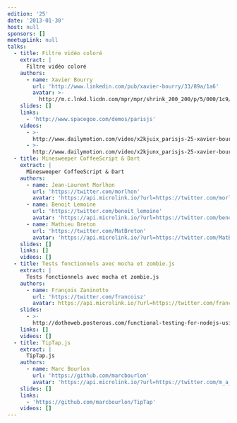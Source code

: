```yaml
---
edition: '25'
date: '2013-01-30'
host: null
sponsors: []
meetupLink: null
talks:
  - title: Filtre vidéo coloré
    extract: |
      Filtre vidéo coloré
    authors:
      - name: Xavier Bourry
        url: 'http://www.linkedin.com/pub/xavier-bourry/33/89a/1a6'
        avatar: >-
          http://m.c.lnkd.licdn.com/mpr/mpr/shrink_200_200/p/5/000/1c9/108/1b51032.jpg
    slides: []
    links:
      - 'http://www.spacegoo.com/demos/parisjs'
    videos:
      - >-
        http://www.dailymotion.com/video/x2kjuix_parisjs-25-xavier-bourry-filtre-video-colore-1-2_webcam
      - >-
        http://www.dailymotion.com/video/x2kjunx_parisjs-25-xavier-bourry-filtre-video-colore-2-2_webcam
  - title: Minesweeper CoffeeScript & Dart
    extract: |
      Minesweeper CoffeeScript & Dart
    authors:
      - name: Jean-Laurent Morlhon
        url: 'https://twitter.com/morlhon'
        avatar: 'https://api.microlink.io/?url=https://twitter.com/morlhon&amps;embed=image.url'
      - name: Benoit Lemoine
        url: 'https://twitter.com/benoit_lemoine'
        avatar: 'https://api.microlink.io/?url=https://twitter.com/benoit_lemoine&amps;embed=image.url'
      - name: Mathieu Breton
        url: 'https://twitter.com/MatBreton'
        avatar: 'https://api.microlink.io/?url=https://twitter.com/MatBreton&amps;embed=image.url'
    slides: []
    links: []
    videos: []
  - title: Tests fonctionnels avec mocha et zombie.js
    extract: |
      Tests fonctionnels avec mocha et zombie.js
    authors:
      - name: François Zaninotto
        url: 'https://twitter.com/francoisz'
        avatar: https://api.microlink.io/?url=https://twitter.com/francoisz&amps;embed=image.url
    slides:
      - >-
        http://dotheweb.posterous.com/functional-testing-for-nodejs-using-mocha-and
    links: []
    videos: []
  - title: TipTap.js
    extract: |
      TipTap.js
    authors:
      - name: Marc Bourlon
        url: 'https://github.com/marcbourlon'
        avatar: 'https://api.microlink.io/?url=https://twitter.com/m_a_r_c_b&amps;embed=image.url'
    slides: []
    links:
      - 'https://github.com/marcbourlon/TipTap'
    videos: []
---
```

